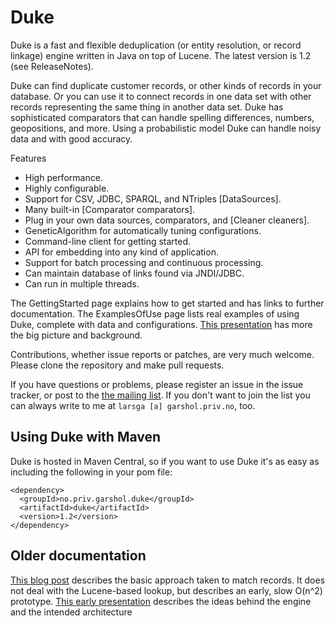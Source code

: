 # Duke

Duke is a fast and flexible deduplication (or entity resolution, or
record linkage) engine written in Java on top of Lucene.  The latest
version is 1.2 (see ReleaseNotes).

Duke can find duplicate customer records, or other kinds of records in
your database. Or you can use it to connect records in one data set
with other records representing the same thing in another data set.
Duke has sophisticated comparators that can handle spelling
differences, numbers, geopositions, and more. Using a probabilistic
model Duke can handle noisy data and with good accuracy.

Features

  * High performance.
  * Highly configurable.
  * Support for CSV, JDBC, SPARQL, and NTriples [DataSources].
  * Many built-in [Comparator comparators].
  * Plug in your own data sources, comparators, and [Cleaner cleaners].
  * GeneticAlgorithm for automatically tuning configurations.
  * Command-line client for getting started.
  * API for embedding into any kind of application.
  * Support for batch processing and continuous processing.
  * Can maintain database of links found via JNDI/JDBC.
  * Can run in multiple threads.

The GettingStarted page explains how to get started and has links to
further documentation. The ExamplesOfUse page lists real examples of
using Duke, complete with data and configurations. [This presentation](http://www.slideshare.net/larsga/linking-data-without-common-identifiers)
has more the big picture and background.

Contributions, whether issue reports or patches, are very much
welcome.  Please clone the repository and make pull requests.

If you have questions or problems, please register an issue in the
issue tracker, or post to the [the mailing
list](http://groups.google.com/group/duke-dedup). If you don't want to
join the list you can always write to me at `larsga [a]
garshol.priv.no`, too.

## Using Duke with Maven

Duke is hosted in Maven Central, so if you want to use Duke it's as
easy as including the following in your pom file:

```
<dependency>
  <groupId>no.priv.garshol.duke</groupId>
  <artifactId>duke</artifactId>
  <version>1.2</version>
</dependency>
```

## Older documentation

[This blog post](http://www.garshol.priv.no/blog/217.html) describes
the basic approach taken to match records. It does not deal with the
Lucene-based lookup, but describes an early, slow O(n^2)
prototype. [This early
presentation](http://www.slideshare.net/larsga/deduplication)
describes the ideas behind the engine and the intended architecture